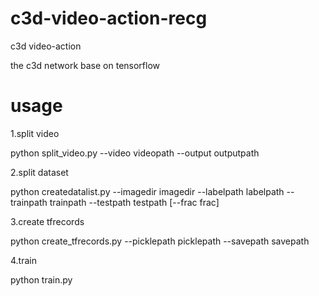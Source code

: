 # c3d-video-action-recg
c3d  video-action

the c3d network base on tensorflow



# usage

1.split video

python split_video.py --video videopath --output outputpath

2.split dataset

python createdatalist.py --imagedir imagedir --labelpath labelpath --trainpath trainpath --testpath testpath [--frac frac]

3.create tfrecords

python create_tfrecords.py --picklepath picklepath --savepath savepath

4.train

python train.py

